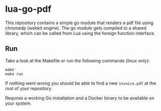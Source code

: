 # lua-go-pdf

This repository contains a simple go module that renders a pdf file using chromedp (webkit engine). 
The go module gets compiled to a shared library, which can be called from Lua using the foreign function interface.

## Run
Take a look at the Makefile or run the following commands (linux only):

```shell script
make
make run
```

If nothing went wrong you should be able to find a new `invoice.pdf` at the root of your repository.

Requires a working Go installation and a Docker binary to be available on your system.


